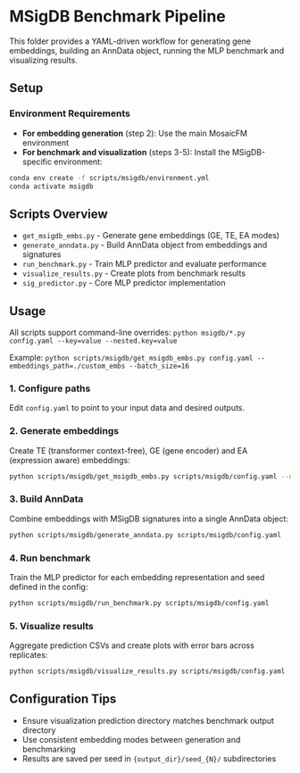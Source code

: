 # MSigDB Benchmark Pipeline

This folder provides a YAML-driven workflow for generating gene embeddings, building an AnnData object, running the MLP benchmark and visualizing results.

## Setup

### Environment Requirements
- **For embedding generation** (step 2): Use the main MosaicFM environment
- **For benchmark and visualization** (steps 3-5): Install the MSigDB-specific environment:

```bash
conda env create -f scripts/msigdb/environment.yml
conda activate msigdb
```

## Scripts Overview
- `get_msigdb_embs.py` - Generate gene embeddings (GE, TE, EA modes)
- `generate_anndata.py` - Build AnnData object from embeddings and signatures  
- `run_benchmark.py` - Train MLP predictor and evaluate performance
- `visualize_results.py` - Create plots from benchmark results
- `sig_predictor.py` - Core MLP predictor implementation

## Usage

All scripts support command-line overrides: `python msigdb/*.py config.yaml --key=value --nested.key=value`

Example: `python scripts/msigdb/get_msigdb_embs.py config.yaml --embeddings_path=./custom_embs --batch_size=16`

### 1. Configure paths
Edit `config.yaml` to point to your input data and desired outputs.

### 2. Generate embeddings
Create TE (transformer context-free), GE (gene encoder) and EA (expression aware) embeddings:

```bash
python scripts/msigdb/get_msigdb_embs.py scripts/msigdb/config.yaml --embeddings_path="./new"
```

### 3. Build AnnData
Combine embeddings with MSigDB signatures into a single AnnData object:

```bash
python scripts/msigdb/generate_anndata.py scripts/msigdb/config.yaml
```

### 4. Run benchmark
Train the MLP predictor for each embedding representation and seed defined in the config:

```bash
python scripts/msigdb/run_benchmark.py scripts/msigdb/config.yaml
```

### 5. Visualize results
Aggregate prediction CSVs and create plots with error bars across replicates:

```bash
python scripts/msigdb/visualize_results.py scripts/msigdb/config.yaml
```

## Configuration Tips
- Ensure visualization prediction directory matches benchmark output directory
- Use consistent embedding modes between generation and benchmarking  
- Results are saved per seed in `{output_dir}/seed_{N}/` subdirectories
